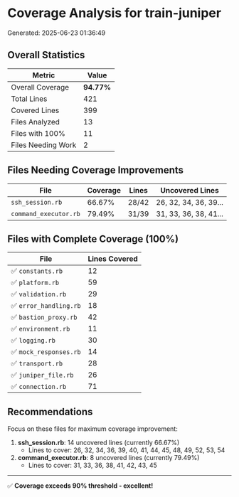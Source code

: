 # Coverage Analysis for train-juniper

Generated: 2025-06-23 01:36:49

## Overall Statistics

| Metric | Value |
|--------|-------|
| Overall Coverage | **94.77%** |
| Total Lines | 421 |
| Covered Lines | 399 |
| Files Analyzed | 13 |
| Files with 100% | 11 |
| Files Needing Work | 2 |

## Files Needing Coverage Improvements

| File | Coverage | Lines | Uncovered Lines |
|------|----------|-------|-----------------|
| `ssh_session.rb` | 66.67% | 28/42 | 26, 32, 34, 36, 39... |
| `command_executor.rb` | 79.49% | 31/39 | 31, 33, 36, 38, 41... |

## Files with Complete Coverage (100%)

| File | Lines Covered |
|------|---------------|
| ✅ `constants.rb` | 12 |
| ✅ `platform.rb` | 59 |
| ✅ `validation.rb` | 29 |
| ✅ `error_handling.rb` | 18 |
| ✅ `bastion_proxy.rb` | 42 |
| ✅ `environment.rb` | 11 |
| ✅ `logging.rb` | 30 |
| ✅ `mock_responses.rb` | 14 |
| ✅ `transport.rb` | 28 |
| ✅ `juniper_file.rb` | 26 |
| ✅ `connection.rb` | 71 |

## Recommendations

Focus on these files for maximum coverage improvement:

1. **ssh_session.rb**: 14 uncovered lines (currently 66.67%)
   - Lines to cover: 26, 32, 34, 36, 39, 40, 41, 44, 45, 48, 49, 52, 53, 54
2. **command_executor.rb**: 8 uncovered lines (currently 79.49%)
   - Lines to cover: 31, 33, 36, 38, 41, 42, 43, 45

---

✅ **Coverage exceeds 90% threshold - excellent!**